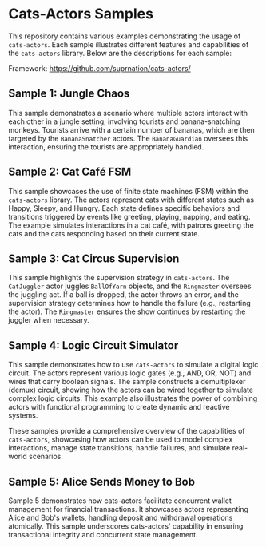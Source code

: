 # Cats-Actors Samples

This repository contains various examples demonstrating the usage of `cats-actors`. Each sample illustrates different features and capabilities of the `cats-actors` library. Below are the descriptions for each sample:

Framework: https://github.com/suprnation/cats-actors/

## Sample 1: Jungle Chaos

This sample demonstrates a scenario where multiple actors interact with each other in a jungle setting, involving tourists and banana-snatching monkeys. Tourists arrive with a certain number of bananas, which are then targeted by the `BananaSnatcher` actors. The `BananaGuardian` oversees this interaction, ensuring the tourists are appropriately handled.

## Sample 2: Cat Café FSM

This sample showcases the use of finite state machines (FSM) within the `cats-actors` library. The actors represent cats with different states such as Happy, Sleepy, and Hungry. Each state defines specific behaviors and transitions triggered by events like greeting, playing, napping, and eating. The example simulates interactions in a cat café, with patrons greeting the cats and the cats responding based on their current state.

## Sample 3: Cat Circus Supervision

This sample highlights the supervision strategy in `cats-actors`. The `CatJuggler` actor juggles `BallOfYarn` objects, and the `Ringmaster` oversees the juggling act. If a ball is dropped, the actor throws an error, and the supervision strategy determines how to handle the failure (e.g., restarting the actor). The `Ringmaster` ensures the show continues by restarting the juggler when necessary.

## Sample 4: Logic Circuit Simulator

This sample demonstrates how to use `cats-actors` to simulate a digital logic circuit. The actors represent various logic gates (e.g., AND, OR, NOT) and wires that carry boolean signals. The sample constructs a demultiplexer (demux) circuit, showing how the actors can be wired together to simulate complex logic circuits. This example also illustrates the power of combining actors with functional programming to create dynamic and reactive systems.

These samples provide a comprehensive overview of the capabilities of `cats-actors`, showcasing how actors can be used to model complex interactions, manage state transitions, handle failures, and simulate real-world scenarios.


## Sample 5: Alice Sends Money to Bob
Sample 5 demonstrates how cats-actors facilitate concurrent wallet management for financial transactions. It showcases actors representing Alice and Bob's wallets, handling deposit and withdrawal operations atomically. This sample underscores cats-actors' capability in ensuring transactional integrity and concurrent state management.

